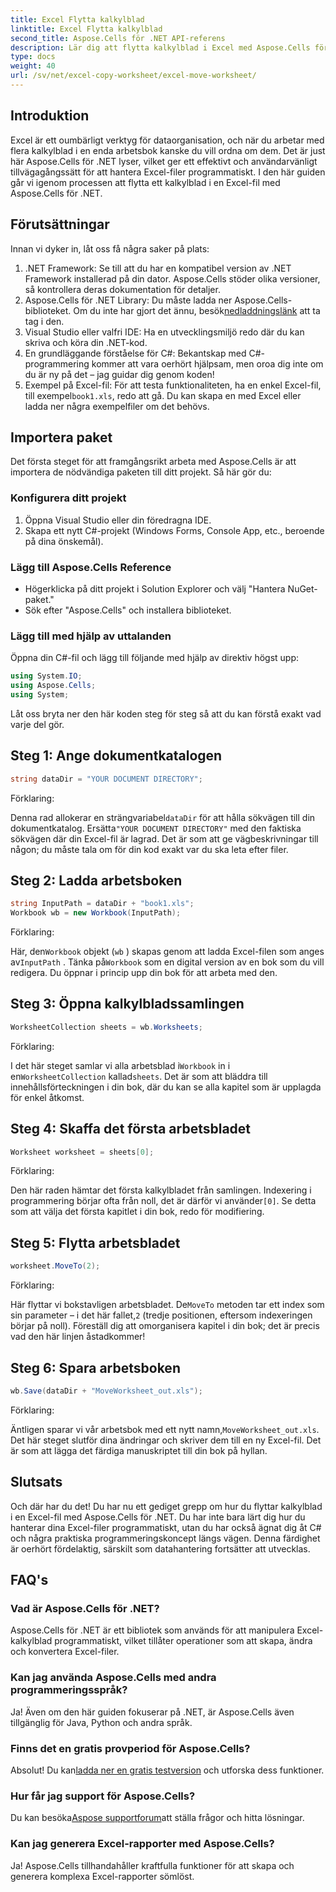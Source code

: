 ```yaml
---
title: Excel Flytta kalkylblad
linktitle: Excel Flytta kalkylblad
second_title: Aspose.Cells för .NET API-referens
description: Lär dig att flytta kalkylblad i Excel med Aspose.Cells för .NET i vår steg-för-steg-guide. Bemästra konsten att programmera Excel.
type: docs
weight: 40
url: /sv/net/excel-copy-worksheet/excel-move-worksheet/
---
```

## Introduktion

Excel är ett oumbärligt verktyg för dataorganisation, och när du arbetar med flera kalkylblad i en enda arbetsbok kanske du vill ordna om dem. Det är just här Aspose.Cells för .NET lyser, vilket ger ett effektivt och användarvänligt tillvägagångssätt för att hantera Excel-filer programmatiskt. I den här guiden går vi igenom processen att flytta ett kalkylblad i en Excel-fil med Aspose.Cells för .NET.

## Förutsättningar

Innan vi dyker in, låt oss få några saker på plats:

1. .NET Framework: Se till att du har en kompatibel version av .NET Framework installerad på din dator. Aspose.Cells stöder olika versioner, så kontrollera deras dokumentation för detaljer.
2.  Aspose.Cells för .NET Library: Du måste ladda ner Aspose.Cells-biblioteket. Om du inte har gjort det ännu, besök[nedladdningslänk](https://releases.aspose.com/cells/net/) att ta tag i den.
3. Visual Studio eller valfri IDE: Ha en utvecklingsmiljö redo där du kan skriva och köra din .NET-kod.
4. En grundläggande förståelse för C#: Bekantskap med C#-programmering kommer att vara oerhört hjälpsam, men oroa dig inte om du är ny på det – jag guidar dig genom koden!
5.  Exempel på Excel-fil: För att testa funktionaliteten, ha en enkel Excel-fil, till exempel`book1.xls`, redo att gå. Du kan skapa en med Excel eller ladda ner några exempelfiler om det behövs.

## Importera paket

Det första steget för att framgångsrikt arbeta med Aspose.Cells är att importera de nödvändiga paketen till ditt projekt. Så här gör du:

### Konfigurera ditt projekt

1. Öppna Visual Studio eller din föredragna IDE.
2. Skapa ett nytt C#-projekt (Windows Forms, Console App, etc., beroende på dina önskemål).

### Lägg till Aspose.Cells Reference

- Högerklicka på ditt projekt i Solution Explorer och välj "Hantera NuGet-paket."
- Sök efter "Aspose.Cells" och installera biblioteket.

### Lägg till med hjälp av uttalanden

Öppna din C#-fil och lägg till följande med hjälp av direktiv högst upp:

```csharp
using System.IO;
using Aspose.Cells;
using System;
```

Låt oss bryta ner den här koden steg för steg så att du kan förstå exakt vad varje del gör.

## Steg 1: Ange dokumentkatalogen

```csharp
string dataDir = "YOUR DOCUMENT DIRECTORY";
```

Förklaring: 

 Denna rad allokerar en strängvariabel`dataDir` för att hålla sökvägen till din dokumentkatalog. Ersätta`"YOUR DOCUMENT DIRECTORY"` med den faktiska sökvägen där din Excel-fil är lagrad. Det är som att ge vägbeskrivningar till någon; du måste tala om för din kod exakt var du ska leta efter filer.

## Steg 2: Ladda arbetsboken

```csharp
string InputPath = dataDir + "book1.xls";
Workbook wb = new Workbook(InputPath);
```

Förklaring:  

 Här, den`Workbook` objekt (`wb` ) skapas genom att ladda Excel-filen som anges av`InputPath` . Tänka på`Workbook` som en digital version av en bok som du vill redigera. Du öppnar i princip upp din bok för att arbeta med den.

## Steg 3: Öppna kalkylbladssamlingen

```csharp
WorksheetCollection sheets = wb.Worksheets;
```

Förklaring:  

 I det här steget samlar vi alla arbetsblad i`Workbook` in i en`WorksheetCollection` kallad`sheets`. Det är som att bläddra till innehållsförteckningen i din bok, där du kan se alla kapitel som är upplagda för enkel åtkomst.

## Steg 4: Skaffa det första arbetsbladet

```csharp
Worksheet worksheet = sheets[0];
```

Förklaring:  

Den här raden hämtar det första kalkylbladet från samlingen. Indexering i programmering börjar ofta från noll, det är därför vi använder`[0]`. Se detta som att välja det första kapitlet i din bok, redo för modifiering.

## Steg 5: Flytta arbetsbladet

```csharp
worksheet.MoveTo(2);
```

Förklaring:  

 Här flyttar vi bokstavligen arbetsbladet. De`MoveTo` metoden tar ett index som sin parameter – i det här fallet,`2` (tredje positionen, eftersom indexeringen börjar på noll). Föreställ dig att omorganisera kapitel i din bok; det är precis vad den här linjen åstadkommer!

## Steg 6: Spara arbetsboken

```csharp
wb.Save(dataDir + "MoveWorksheet_out.xls");
```

Förklaring:  

 Äntligen sparar vi vår arbetsbok med ett nytt namn,`MoveWorksheet_out.xls`. Det här steget slutför dina ändringar och skriver dem till en ny Excel-fil. Det är som att lägga det färdiga manuskriptet till din bok på hyllan.

## Slutsats

Och där har du det! Du har nu ett gediget grepp om hur du flyttar kalkylblad i en Excel-fil med Aspose.Cells för .NET. Du har inte bara lärt dig hur du hanterar dina Excel-filer programmatiskt, utan du har också ägnat dig åt C# och några praktiska programmeringskoncept längs vägen. Denna färdighet är oerhört fördelaktig, särskilt som datahantering fortsätter att utvecklas.

## FAQ's

### Vad är Aspose.Cells för .NET?
Aspose.Cells för .NET är ett bibliotek som används för att manipulera Excel-kalkylblad programmatiskt, vilket tillåter operationer som att skapa, ändra och konvertera Excel-filer.

### Kan jag använda Aspose.Cells med andra programmeringsspråk?
Ja! Även om den här guiden fokuserar på .NET, är Aspose.Cells även tillgänglig för Java, Python och andra språk.

### Finns det en gratis provperiod för Aspose.Cells?
 Absolut! Du kan[ladda ner en gratis testversion](https://releases.aspose.com/) och utforska dess funktioner.

### Hur får jag support för Aspose.Cells?
 Du kan besöka[Aspose supportforum](https://forum.aspose.com/c/cells/9)att ställa frågor och hitta lösningar.

### Kan jag generera Excel-rapporter med Aspose.Cells?
Ja! Aspose.Cells tillhandahåller kraftfulla funktioner för att skapa och generera komplexa Excel-rapporter sömlöst.